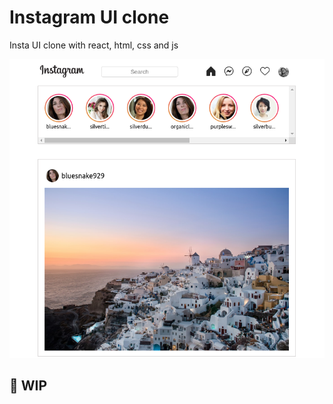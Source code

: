 # Instagram UI clone

Insta UI clone with react, html, css and js

![](./src/assets/home_ss.png)

## 🚧 WIP
